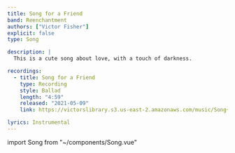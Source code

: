 ```yaml
---
title: Song for a Friend
band: Reenchantment
authors: ["Victor Fisher"]
explicit: false
type: Song

description: |
  This is a cute song about love, with a touch of darkness.

recordings:
  - title: Song for a Friend
    type: Recording
    style: Ballad
    length: "4:59"
    released: "2021-05-09"
    link: https://victorslibrary.s3.us-east-2.amazonaws.com/music/Song+For+A+Friend/Song+For+A+Friend.mp3

lyrics: Instrumental
---
```


import Song from "~/components/Song.vue"

<Song :songData="$frontmatter" />

